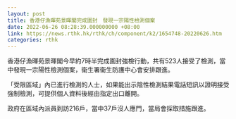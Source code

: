 ```yaml
---
layout: post
title: 香港仔漁暉苑景暉閣完成圍封　發現一宗陽性檢測個案
date: 2022-06-26 08:28:39.000000000 +08:00
link: https://news.rthk.hk/rthk/ch/component/k2/1654748-20220626.htm
categories: rthk
---
```


香港仔漁暉苑景暉閣今早約7時半完成圍封強檢行動，共有523人接受了檢測，當中發現一宗陽性檢測個案，衞生署衞生防護中心會安排跟進。

「受限區域」內已進行檢測的人士，如果能出示陰性檢測結果電話短訊以證明接受強制檢測，可提供個人資料後經由指定出口離開。
 
政府在區域內派員到訪216戶，當中37戶沒人應門，當局會採取措施跟進。
